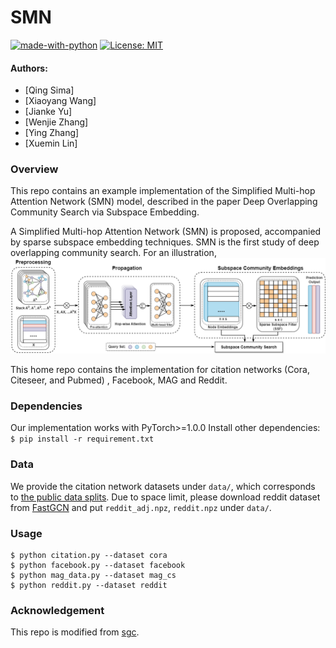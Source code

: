 # SMN
[![made-with-python](https://img.shields.io/badge/Made%20with-Python-red.svg)](#python)
[![License: MIT](https://img.shields.io/badge/License-MIT-yellow.svg)](https://opensource.org/licenses/MIT) 


#### Authors: 
* [Qing Sima]
* [Xiaoyang Wang]
* [Jianke Yu]
* [Wenjie Zhang]
* [Ying Zhang]
* [Xuemin Lin]


### Overview
This repo contains an example implementation of the Simplified Multi-hop Attention Network (SMN) model, 
described in the paper Deep Overlapping Community Search via Subspace Embedding.

A Simplified Multi-hop Attention Network (SMN) is proposed, accompanied
by sparse subspace embedding techniques. SMN is the first study of deep overlapping community search.
For an illustration, ![](./model.png "SMN")

This home repo contains the implementation for citation networks (Cora, Citeseer, and Pubmed) , Facebook, MAG and Reddit.

### Dependencies
Our implementation works with PyTorch>=1.0.0 Install other dependencies: `$ pip install -r requirement.txt`

### Data
We provide the citation network datasets under `data/`, which corresponds to [the public data splits](https://github.com/tkipf/gcn/tree/master/gcn/data).
Due to space limit, please download reddit dataset from [FastGCN](https://github.com/matenure/FastGCN/issues/9) and put `reddit_adj.npz`, `reddit.npz` under `data/`.

### Usage
```
$ python citation.py --dataset cora
$ python facebook.py --dataset facebook
$ python mag_data.py --dataset mag_cs
$ python reddit.py --dataset reddit
```


### Acknowledgement
This repo is modified from [sgc](https://github.com/Tiiiger/SGC).

